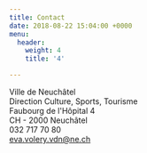 ```yaml
---
title: Contact
date: 2018-08-22 15:04:00 +0000
menu:
  header:
    weight: 4
    title: '4'

---
```

Ville de Neuchâtel  
Direction Culture, Sports, Tourisme  
Faubourg de l'Hôpital 4  
CH - 2000 Neuchâtel  
032 717 70 80  
[eva.volery.vdn@ne.ch](mailto:lena.brina@ne.ch)